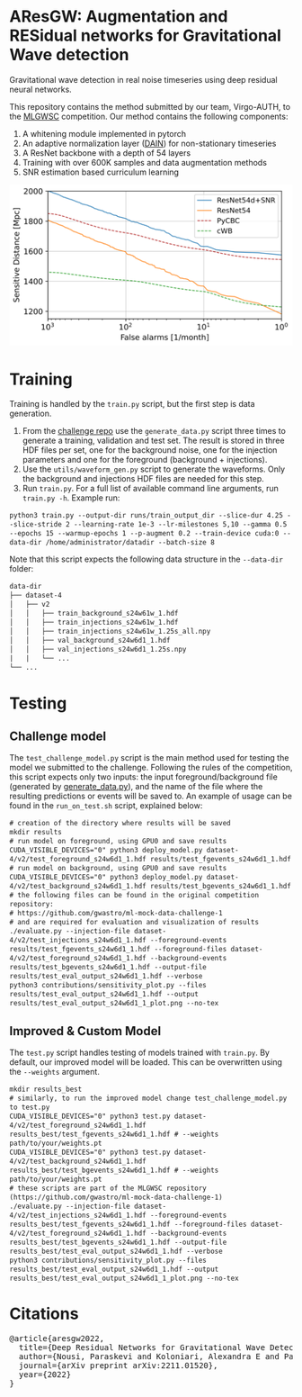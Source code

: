 # AResGW: Augmentation and RESidual networks for Gravitational Wave detection
Gravitational wave detection in real noise timeseries using deep residual neural networks.

This repository contains the method submitted by our team, Virgo-AUTH, to the [MLGWSC](https://github.com/gwastro/ml-mock-data-challenge-1) competition.
Our method contains the following components:
1. A whitening module implemented in pytorch
2. An adaptive normalization layer ([DAIN](https://github.com/passalis/dain)) for non-stationary timeseries
3. A ResNet backbone with a depth of 54 layers
4. Training with over 600K samples and data augmentation methods
5. SNR estimation based curriculum learning

![Sensitive distance vs FAR plot](doc/sensitivity_plot.png)

# Training

Training is handled by the `train.py` script, but the first step is data generation. 
1. From the [challenge repo](https://github.com/gwastro/ml-mock-data-challenge-1) use the `generate_data.py` script three times to generate a training, validation and test set. The result is stored in three HDF files per set, one for the background noise, one for the injection parameters and one for the foreground (background + injections).
2. Use the `utils/waveform_gen.py` script to generate the waveforms. Only the background and injections HDF files are needed for this step.
3. Run `train.py`. For a full list of available command line arguments, run `train.py -h`. Example run:
```shell
python3 train.py --output-dir runs/train_output_dir --slice-dur 4.25 --slice-stride 2 --learning-rate 1e-3 --lr-milestones 5,10 --gamma 0.5 --epochs 15 --warmup-epochs 1 --p-augment 0.2 --train-device cuda:0 --data-dir /home/administrator/datadir --batch-size 8
```
Note that this script expects the following data structure in the `--data-dir` folder:
```
data-dir
├── dataset-4                    
│   ├── v2
│   │   ├── train_background_s24w61w_1.hdf
│   │   ├── train_injections_s24w61w_1.hdf
│   │   ├── train_injections_s24w61w_1.25s_all.npy
│   │   ├── val_background_s24w6d1_1.hdf
│   │   ├── val_injections_s24w6d1_1.25s.npy
|   |   └── ...
└── ...
```
# Testing

## Challenge model

The `test_challenge_model.py` script is the main method used for testing the model we submitted to the challenge. Following the rules of the competition, this script expects only two inputs: the input foreground/background file (generated by [generate_data.py](https://github.com/gwastro/ml-mock-data-challenge-1/generate_data.py)), and the name of the file where the resulting predictions or events will be saved to.
An example of usage can be found in the `run_on_test.sh` script, explained below:
```shell
# creation of the directory where results will be saved
mkdir results
# run model on foreground, using GPU0 and save results
CUDA_VISIBLE_DEVICES="0" python3 deploy_model.py dataset-4/v2/test_foreground_s24w6d1_1.hdf results/test_fgevents_s24w6d1_1.hdf
# run model on background, using GPU0 and save results
CUDA_VISIBLE_DEVICES="0" python3 deploy_model.py dataset-4/v2/test_background_s24w6d1_1.hdf results/test_bgevents_s24w6d1_1.hdf
# the following files can be found in the original competition repository:
# https://github.com/gwastro/ml-mock-data-challenge-1
# and are required for evaluation and visualization of results
./evaluate.py --injection-file dataset-4/v2/test_injections_s24w6d1_1.hdf --foreground-events results/test_fgevents_s24w6d1_1.hdf --foreground-files dataset-4/v2/test_foreground_s24w6d1_1.hdf --background-events results/test_bgevents_s24w6d1_1.hdf --output-file results/test_eval_output_s24w6d1_1.hdf --verbose
python3 contributions/sensitivity_plot.py --files results/test_eval_output_s24w6d1_1.hdf --output results/test_eval_output_s24w6d1_1_plot.png --no-tex
```

## Improved & Custom Model

The `test.py` script handles testing of models trained with `train.py`. By default, our improved model will be loaded. This can be overwritten using the `--weights` argument.

```shell
mkdir results_best
# similarly, to run the improved model change test_challenge_model.py to test.py
CUDA_VISIBLE_DEVICES="0" python3 test.py dataset-4/v2/test_foreground_s24w6d1_1.hdf results_best/test_fgevents_s24w6d1_1.hdf # --weights path/to/your/weights.pt
CUDA_VISIBLE_DEVICES="0" python3 test.py dataset-4/v2/test_background_s24w6d1_1.hdf results_best/test_bgevents_s24w6d1_1.hdf # --weights path/to/your/weights.pt
# these scripts are part of the MLGWSC repository (https://github.com/gwastro/ml-mock-data-challenge-1)
./evaluate.py --injection-file dataset-4/v2/test_injections_s24w6d1_1.hdf --foreground-events results_best/test_fgevents_s24w6d1_1.hdf --foreground-files dataset-4/v2/test_foreground_s24w6d1_1.hdf --background-events results_best/test_bgevents_s24w6d1_1.hdf --output-file results_best/test_eval_output_s24w6d1_1.hdf --verbose
python3 contributions/sensitivity_plot.py --files results_best/test_eval_output_s24w6d1_1.hdf --output results_best/test_eval_output_s24w6d1_1_plot.png --no-tex
```

# Citations

<pre>
@article{aresgw2022,
  title={Deep Residual Networks for Gravitational Wave Detection},
  author={Nousi, Paraskevi and Koloniari, Alexandra E and Passalis, Nikolaos and Iosif, Panagiotis and Stergioulas, Nikolaos and Tefas, Anastasios},
  journal={arXiv preprint arXiv:2211.01520},
  year={2022}
}
</pre>

